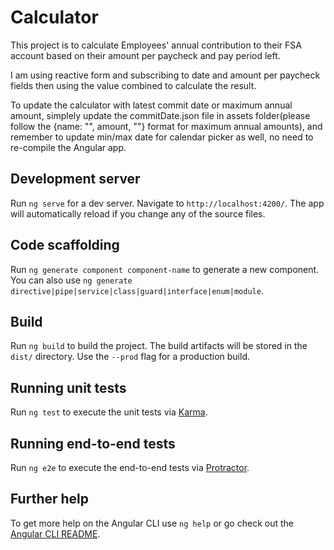 # Calculator

This project is to calculate Employees' annual contribution to their FSA account based on their amount per paycheck and pay period left.

I am using reactive form and subscribing to date and amount per paycheck fields then using the value combined to calculate the result.

To update the calculator with latest commit date or maximum annual amount, simplely update the commitDate.json file in assets folder(please follow the {name: "", amount, ""} format for maximum annual amounts), and remember to update min/max date for calendar picker as well, no need to re-compile the Angular app.

## Development server

Run `ng serve` for a dev server. Navigate to `http://localhost:4200/`. The app will automatically reload if you change any of the source files.

## Code scaffolding

Run `ng generate component component-name` to generate a new component. You can also use `ng generate directive|pipe|service|class|guard|interface|enum|module`.

## Build

Run `ng build` to build the project. The build artifacts will be stored in the `dist/` directory. Use the `--prod` flag for a production build.

## Running unit tests

Run `ng test` to execute the unit tests via [Karma](https://karma-runner.github.io).

## Running end-to-end tests

Run `ng e2e` to execute the end-to-end tests via [Protractor](http://www.protractortest.org/).

## Further help

To get more help on the Angular CLI use `ng help` or go check out the [Angular CLI README](https://github.com/angular/angular-cli/blob/master/README.md).
